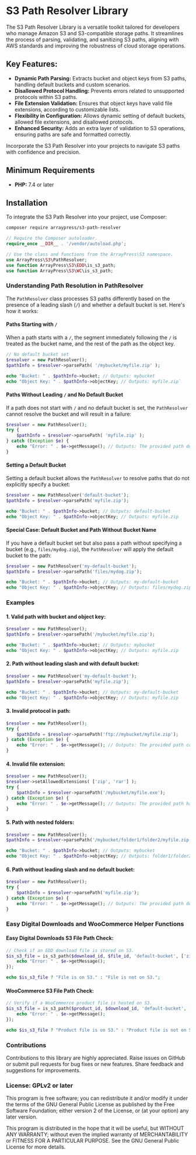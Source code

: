 S3 Path Resolver Library
========================

The S3 Path Resolver Library is a versatile toolkit tailored for developers who manage Amazon S3 and S3-compatible storage paths. It streamlines the process of parsing, validating, and sanitizing S3 paths, aligning with AWS standards and improving the robustness of cloud storage operations.

Key Features:
-------------

*   **Dynamic Path Parsing:** Extracts bucket and object keys from S3 paths, handling default buckets and custom scenarios.
*   **Disallowed Protocol Handling:** Prevents errors related to unsupported protocols within S3 paths.
*   **File Extension Validation:** Ensures that object keys have valid file extensions, according to customizable lists.
*   **Flexibility in Configuration:** Allows dynamic setting of default buckets, allowed file extensions, and disallowed protocols.
*   **Enhanced Security:** Adds an extra layer of validation to S3 operations, ensuring paths are safe and formatted correctly.

Incorporate the S3 Path Resolver into your projects to navigate S3 paths with confidence and precision.

Minimum Requirements
--------------------

*   **PHP:** 7.4 or later

Installation
------------

To integrate the S3 Path Resolver into your project, use Composer:

```bash
composer require arraypress/s3-path-resolver
```

```php
// Require the Composer autoloader.
require_once __DIR__ . '/vendor/autoload.php';

// Use the class and functions from the ArrayPress\S3 namespace.
use ArrayPress\S3\PathResolver;
use function ArrayPress\S3\EDD\is_s3_path;
use function ArrayPress\S3\WC\is_s3_path;
```

### Understanding Path Resolution in PathResolver

The `PathResolver` class processes S3 paths differently based on the presence of a leading slash (`/`) and whether a default bucket is set. Here's how it works:

#### Paths Starting with `/`

When a path starts with a `/`, the segment immediately following the `/` is treated as the bucket name, and the rest of the path as the object key.

```php
// No default bucket set
$resolver = new PathResolver();
$pathInfo = $resolver->parsePath( '/mybucket/myfile.zip' );

echo "Bucket: " . $pathInfo->bucket; // Outputs: mybucket
echo "Object Key: " . $pathInfo->objectKey; // Outputs: myfile.zip`
```

#### Paths Without Leading `/` and No Default Bucket

If a path does not start with `/` and no default bucket is set, the `PathResolver` cannot resolve the bucket and will result in a failure:

```php
$resolver = new PathResolver();
try {
    $pathInfo = $resolver->parsePath( 'myfile.zip' );
} catch (Exception $e) {
    echo "Error: " . $e->getMessage(); // Outputs: The provided path does not contain a valid bucket and object key.
}
```

#### Setting a Default Bucket

Setting a default bucket allows the `PathResolver` to resolve paths that do not explicitly specify a bucket:

```php
$resolver = new PathResolver('default-bucket');
$pathInfo = $resolver->parsePath('myfile.zip');

echo "Bucket: " . $pathInfo->bucket; // Outputs: default-bucket
echo "Object Key: " . $pathInfo->objectKey; // Outputs: myfile.zip
```

#### Special Case: Default Bucket and Path Without Bucket Name

If you have a default bucket set but also pass a path without specifying a bucket (e.g., `files/mydog.zip`), the `PathResolver` will apply the default bucket to the path:

```php
$resolver = new PathResolver('my-default-bucket');
$pathInfo = $resolver->parsePath('files/mydog.zip');

echo "Bucket: " . $pathInfo->bucket; // Outputs: my-default-bucket
echo "Object Key: " . $pathInfo->objectKey; // Outputs: files/mydog.zip
```

### Examples

#### 1\. Valid path with bucket and object key:

```php
$resolver = new PathResolver();
$pathInfo = $resolver->parsePath('/mybucket/myfile.zip');

echo "Bucket: " . $pathInfo->bucket; // Outputs: mybucket
echo "Object Key: " . $pathInfo->objectKey; // Outputs: myfile.zip
```


#### 2\. Path without leading slash and with default bucket:

```php
$resolver = new PathResolver('my-default-bucket');
$pathInfo = $resolver->parsePath('myfile.zip');

echo "Bucket: " . $pathInfo->bucket; // Outputs: my-default-bucket
echo "Object Key: " . $pathInfo->objectKey; // Outputs: myfile.zip
```

#### 3\. Invalid protocol in path:

```php
$resolver = new PathResolver();
try {
    $pathInfo = $resolver->parsePath('ftp://mybucket/myfile.zip');
} catch (Exception $e) {
    echo "Error: " . $e->getMessage(); // Outputs: The provided path contains a disallowed protocol.
}
```

#### 4\. Invalid file extension:

```php
$resolver = new PathResolver();
$resolver->setAllowedExtensions( ['zip', 'rar'] );
try {
    $pathInfo = $resolver->parsePath('/mybucket/myfile.exe');
} catch (Exception $e) {
    echo "Error: " . $e->getMessage(); // Outputs: The provided path has an invalid file extension.
}
```

#### 5\. Path with nested folders:

```php
$resolver = new PathResolver();
$pathInfo = $resolver->parsePath('/mybucket/folder1/folder2/myfile.zip');

echo "Bucket: " . $pathInfo->bucket; // Outputs: mybucket
echo "Object Key: " . $pathInfo->objectKey; // Outputs: folder1/folder2/myfile.zip
```

#### 6\. Path without leading slash and no default bucket:

```php
$resolver = new PathResolver();
try {
    $pathInfo = $resolver->parsePath('myfile.zip');
} catch (Exception $e) {
    echo "Error: " . $e->getMessage(); // Outputs: The provided path does not contain a valid bucket and object key.
}
```

### Easy Digital Downloads and WooCommerce Helper Functions

#### Easy Digital Downloads S3 File Path Check:

```php
// Check if an EDD download file is stored on S3.
$is_s3_file = is_s3_path($download_id, $file_id, 'default-bucket', ['zip'], ['http://', 'https://'], function ($e) {
    echo "Error: " . $e->getMessage();
});

echo $is_s3_file ? "File is on S3." : "File is not on S3.";
```


#### WooCommerce S3 File Path Check:

```php
// Verify if a WooCommerce product file is hosted on S3.
$is_s3_file = is_s3_path($product_id, $download_id, 'default-bucket', ['pdf'], ['http://', 'https://'], function ($e) {
    echo "Error: " . $e->getMessage();
});

echo $is_s3_file ? "Product file is on S3." : "Product file is not on S3.";
```

### Contributions

Contributions to this library are highly appreciated. Raise issues on GitHub or submit pull requests for bug fixes or new features. Share feedback and suggestions for improvements.

### License: GPLv2 or later

This program is free software; you can redistribute it and/or modify it under the terms of the GNU General Public License as published by the Free Software Foundation; either version 2 of the License, or (at your option) any later version.

This program is distributed in the hope that it will be useful, but WITHOUT ANY WARRANTY; without even the implied warranty of MERCHANTABILITY or FITNESS FOR A PARTICULAR PURPOSE. See the GNU General Public License for more details.